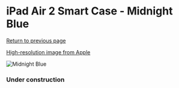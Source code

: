 # iPad Air 2 Smart Case - Midnight Blue

[Return to previous page](/ipad_air)

[High-resolution image from Apple](https://store.storeimages.cdn-apple.com/8756/as-images.apple.com/is/MGTT2?wid=4500&hei=4500&fmt=png)

<div style="width: 384px"><img src="/everypreview/MGTT2.png" alt="Midnight Blue"></div>

### Under construction

